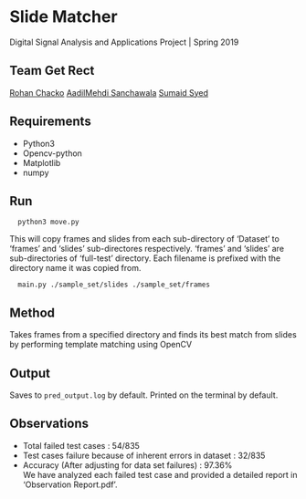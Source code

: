 # Slide Matcher

Digital Signal Analysis and Applications Project | Spring 2019

## Team Get Rect
[Rohan Chacko](https://github.com/RohanChack) [AadilMehdi Sanchawala](https://github.com/aadilmehdis) [Sumaid Syed](https://github.com/Sumaid)

## Requirements
* Python3
* Opencv-python
* Matplotlib
* numpy

## Run
  ```python3
    python3 move.py
  ```
  This will copy frames and slides from each sub-directory of ‘Dataset’ to ‘frames’
  and ‘slides’ sub-directores respectively. ‘frames’ and ‘slides’ are sub-directories of
  ‘full-test’ directory. Each filename is prefixed with the directory name it was copied from.

  ```python3
    main.py ./sample_set/slides ./sample_set/frames
  ```

## Method
Takes frames from a specified directory and finds its best match from slides by performing template matching using OpenCV

## Output
Saves to `pred_output.log` by default. Printed on the terminal by default.

## Observations

* Total failed test cases : 54/835
* Test cases failure because of inherent errors in dataset : 32/835
* Accuracy (After adjusting for data set failures) : 97.36%  
We have analyzed each failed test case and provided a detailed report in ‘Observation
Report.pdf’.
